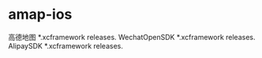 # amap-ios
高德地图 *.xcframework releases.
WechatOpenSDK *.xcframework releases.
AlipaySDK *.xcframework releases.
